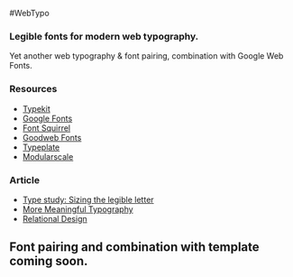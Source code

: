 #WebTypo

### Legible fonts for modern web typography. 
 
Yet another web typography & font pairing, combination with Google Web Fonts. 

### Resources

* [Typekit](https://typekit.com/)
* [Google Fonts](http://www.google.com/fonts/)
* [Font Squirrel](http://www.fontsquirrel.com/)
* [Goodweb Fonts](http://www.goodwebfonts.com/)
* [Typeplate](http://typeplate.com/)
* [Modularscale](http://modularscale.com/)

### Article 

* [Type study: Sizing the legible letter ](http://blog.typekit.com/2011/11/09/type-study-sizing-the-legible-letter/)
* [More Meaningful Typography](http://alistapart.com/article/more-meaningful-typography)
* [Relational Design](http://blog.8thlight.com/billy-whited/2011/10/28/r-a-ela-tional-design.html#tips)

## Font pairing and combination with template coming soon.